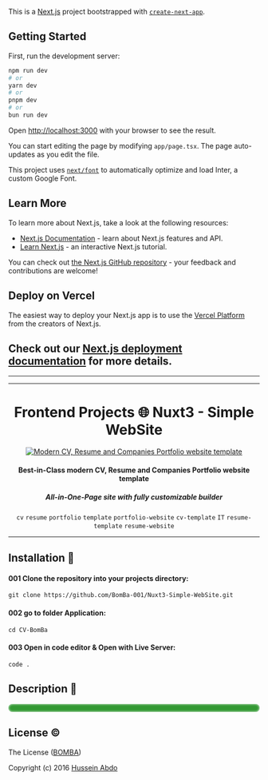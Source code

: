 This is a [Next.js](https://nextjs.org/) project bootstrapped with [`create-next-app`](https://github.com/vercel/next.js/tree/canary/packages/create-next-app).

## Getting Started

First, run the development server:

```bash
npm run dev
# or
yarn dev
# or
pnpm dev
# or
bun run dev
```

Open [http://localhost:3000](http://localhost:3000) with your browser to see the result.

You can start editing the page by modifying `app/page.tsx`. The page auto-updates as you edit the file.

This project uses [`next/font`](https://nextjs.org/docs/basic-features/font-optimization) to automatically optimize and load Inter, a custom Google Font.

## Learn More

To learn more about Next.js, take a look at the following resources:

- [Next.js Documentation](https://nextjs.org/docs) - learn about Next.js features and API.
- [Learn Next.js](https://nextjs.org/learn) - an interactive Next.js tutorial.

You can check out [the Next.js GitHub repository](https://github.com/vercel/next.js/) - your feedback and contributions are welcome!

## Deploy on Vercel

The easiest way to deploy your Next.js app is to use the [Vercel Platform](https://vercel.com/new?utm_medium=default-template&filter=next.js&utm_source=create-next-app&utm_campaign=create-next-app-readme) from the creators of Next.js.

Check out our [Next.js deployment documentation](https://nextjs.org/docs/deployment) for more details.
---
---
---

<h1 align="center">Frontend Projects 🌐 Nuxt3 - Simple WebSite</h1>

<p align="center">
  <a href="#">
    <img src="./Folder.png" max-width="640px" max-height="360px" alt="Modern CV, Resume and Companies Portfolio website template" />
  </a>
</p>

<!-- ![](assets/img/cv-demo-01.gif) -->

<h4 align="center">Best-in-Class modern CV, Resume and Companies Portfolio website template</h4>
<h5 align="center"><strong>All-in-One-Page</strong> site with fully customizable builder</h5>

<p align="center">
  <code>cv</code>
  <code>resume</code>
  <code>portfolio</code>
  <code>template</code>
  <code>portfolio-website</code>
  <code>cv-template</code>
  <code>IT</code>
  <code>resume-template</code>
  <code>resume-website</code>
</p>

<hr />

<!-- # Frontend Projects 🌐              مشاريع الواجهة الامامية -->
<!-- ## Development                      التطوير -->
<!-- ## Projects 📂                      المشاريع -->
  <!-- https://github.com/Armanidrisi/frontend-projects?tab=readme-ov-file -->

## Installation 🚀 <!-- التسبيت -->

<!-- You should have installed at least node version v18.18.2.|Nuxt.js v0 -->

#### 001 Clone the repository into your projects directory:

```
git clone https://github.com/BomBa-001/Nuxt3-Simple-WebSite.git
```

#### 002 go to folder Application:

```
cd CV-BomBa
```

#### 003 Open in code editor & Open with Live Server:

```
code .
```

<!--
#### 004 Install the dependencies within the project directory:
```
npm install
```

#### 005 Run the Server|App:
```
npm dev --o
```

#### 006 Start the development server on:
#### ## * Edite this PORT in file .env the PORT Default :9000
```
http://localhost:9000
``` -->

## Description 📝

<pre style="
  font-size:70%;
  font-weight:700;
  color: #fff;
  background-color: #393;
  padding: 8px;
  border-radius: 8px;
  box-shadow: inset 0px 0px 4px #fff;
  overflow: auto;
" dir="rtl">
</pre>

<!-- ## Author                            الإستخدام -->
<!-- [Hussein Abdo](https://bomba-001.github.io/CV-Hussein/)
<a href="https://bomba-001.github.io/CV-Hussein/" target="_blank">Hussein Abdo</a>
 -->

<!-- ## Usage 💻                         الإستخدام -->
<!-- ## Contributing 🤝                  المساهمة -->

## License ©️ <!-- الرخصة -->

The License ([BOMBA](https://bomba-001.github.io/BomBa/))

Copyright (c) 2016 [Hussein Abdo](https://bomba-001.github.io/CV-Hussein/)
